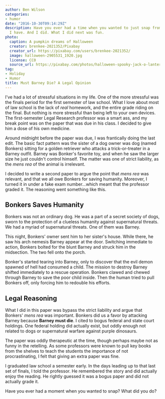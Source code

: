 ```yaml
---
author: Ben Wilson
categories:
- humor
date: "2016-10-30T09:14:29Z"
description: Have you ever had a time when you wanted to just snap from the stress?
  I have. And I did. What I did next was fun.
photo:
  caption: A pumpkin dreams of Halloween
  creator: brenkee-2021352/Pixabay
  creator_url: https://pixabay.com/users/brenkee-2021352/
  image: halloween-2905531_1920.jpg
  license: CC0
  source_url: https://pixabay.com/photos/halloween-spooky-jack-o-lantern-2905531/
tag:
- Holiday
- Humor
title: Must Barney Die? A Legal Opinion
---
```


I've had a lot of stressful situations in my life. One of the more stressful was the finals period for the first semester of law school. What I love about most of law school is the lack of *real* homework, and the entire grade riding on the final. But nothing is more stressful than being left to your own devices. The first-semester Legal Research professor was a smart ass, and my break point was on the paper that was due in his class. I decided to give him a dose of his own medicine.

<!--more-->

Around midnight before the paper was due, I was frantically doing the last edit. The basic fact pattern was the sister of a dog owner was dog (named Bonkers) sitting for a golden retriever who attacks a trick-or-treater in a Barney outfit. Barney was Bonker's favorite toy, and when he saw the larger size he just couldn't control himself. The matter was one of strict liability, as the *mens rea* of the animal is irrelevant.

I decided to write a second paper to argue the point that *mens rea* was relevant, and that we all owe Bonkers for saving humanity. Moreover, I turned it in under a fake exam number...which meant that the professor graded it. The reasoning went something like this.

## Bonkers Saves Humanity

Bonkers was not an ordinary dog. He was a part of a secret society of dogs, sworn to the protection of a clueless humanity against supernatural threats. We had a myriad of supernatural threats. One of them was Barney.

This night, Bonkers' owner sent him to her sister's house. While there, he saw his arch nemesis Barney appear at the door. Switching immediate to action, Bonkers bolted for the blunt Barney and struck him in the midsection. The two fell onto the porch.

Bonker's started tearing into Barney, only to discover that the evil demon spawned of hell had consumed a child. The mission to destroy Barney shifted immediately to a rescue operation. Bonkers clawed and chewed through Barney to save the poor child inside. Then the human tried to pull Bonkers off, only forcing him to redouble his efforts.

## Legal Reasoning

What I did in this paper was bypass the strict liability and argue that Bonkers' *mens rea* was important. Bonkers did us a favor by attacking Barney because **Barney must die**. I cited to bogus federal and state court holdings. One federal holding did actually exist, but oddly enough not related to dogs or supernatural warfare against purple dinosaurs.

The paper was oddly therapeutic at the time, though perhaps maybe not as funny in the retelling. As some professors were known to pull key books from the shelves to teach the students the importance of not procrastinating, I felt that giving an extra paper was fine.

I graduated law school a semester early. In the days leading up to that last set of finals, I told the professor. He remembered the story and did actually enjoy the reading. He rightly guessed it was a bogus paper and did not actually grade it.

Have you ever had a moment when you wanted to snap? What did you do?
